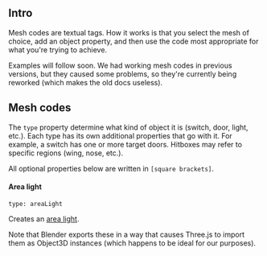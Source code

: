 ## Intro

Mesh codes are textual tags. How it works is that you select the mesh of
choice, add an object property, and then use the code most appropriate for what
you're trying to achieve.

Examples will follow soon. We had working mesh codes in previous versions, but
they caused some problems, so they're currently being reworked (which makes the
old docs useless).
<!-- TODO: complete the example section
## Example

In the following example we create a setup whereby a switch opens a door. All
the below is done in Blender.

First, animate your door the way you'd animate anything in Blender. You only
need to animate the door opening; the game engine will simply reverse that
animation to close the door.

![door animation](/docs/images/door_animation.gif)

We'll now program the switch. From within Blender, click on your switch, click
`Object Properties`, and then scroll down to `Custom Properties`:

![switch](/docs/images/switch.png)

[explain mesh code]

Now, select the door you want to animate, click `Object Properties`, and then
scroll down to `Custom Properties`:

![door](/docs/images/door.png)

Save and export as GLTF (separate) with DRACO compression:

![export](/docs/images/export_example.png)

Your ship switch can now be interacted with in-game:

[tba]

-->

## Mesh codes

The `type` property determine what kind of object it is (switch, door, light, etc.). Each type has its own additional properties that go with it. For
example, a switch has one or more target doors. Hitboxes may refer to specific
regions (wing, nose, etc.).

All optional properties below are written in `[square brackets]`.

#### Area light
```
type: areaLight
```
Creates an
[area light](https://threejs.org/docs/?q=light#api/en/lights/RectAreaLight).

Note that Blender exports these in a way that causes Three.js to import them as
Object3D instances (which happens to be ideal for our purposes).

<!-- Planned items

#### Door
```
type: door
[id]: yourString
[switchless]: false
```
The `id` field is only needed if referred to by a switch. You may set
`switchless` to true if the door itself should be interacted with to open it.

#### Switch
```
type: switch
target: yourDoorId
```
The `target` text should be the same as your door's `id` field.

-->
